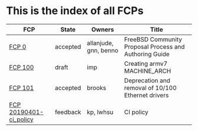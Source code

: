 # This is the index of all FCPs

FCP                       | State     | Owners                | Title
--------------------------|-----------|-----------------------|------
[FCP 0](./fcp-0000.md)    | accepted  | allanjude, gnn, benno | FreeBSD Community Proposal Process and Authoring Guide
[FCP 100](./fcp-0100.md)  | draft     | imp                   | Creating armv7 MACHINE_ARCH
[FCP 101](./fcp-0101.md)  | accepted  | brooks                | Deprecation and removal of 10/100 Ethernet drivers
[FCP 20190401-ci_policy](./fcp-20190401-ci_policy.md) | feedback | kp, lwhsu             | CI policy
